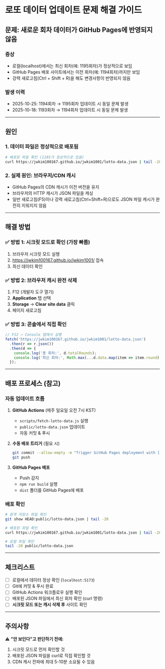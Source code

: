 # 로또 데이터 업데이트 문제 해결 가이드

## 문제: 새로운 회차 데이터가 GitHub Pages에 반영되지 않음

### 증상
- 로컬(localhost)에서는 최신 회차(예: 1195회차)가 정상적으로 보임
- GitHub Pages 배포 사이트에서는 이전 회차(예: 1194회차)까지만 보임
- 강력 새로고침(Ctrl + Shift + R)을 해도 변경사항이 반영되지 않음

### 발생 이력
- 2025-10-25: 1194회차 → 1195회차 업데이트 시 동일 문제 발생
- 2025-10-18: 1193회차 → 1194회차 업데이트 시 동일 문제 발생

---

## 원인

### 1. 데이터 파일은 정상적으로 배포됨
```bash
# 배포된 파일 확인 (1195가 정상적으로 있음)
curl https://jwkim100167.github.io/jwkim1001/lotto-data.json | tail -20
```

### 2. 실제 원인: **브라우저/CDN 캐시**
- GitHub Pages의 CDN 캐시가 이전 버전을 유지
- 브라우저의 HTTP 캐시가 JSON 파일을 캐싱
- 일반 새로고침(F5)이나 강력 새로고침(Ctrl+Shift+R)으로도 JSON 파일 캐시가 완전히 지워지지 않음

---

## 해결 방법

### ✅ 방법 1: 시크릿 모드로 확인 (가장 빠름)
1. 브라우저 시크릿 모드 실행
2. https://jwkim100167.github.io/jwkim1001/ 접속
3. 최신 데이터 확인

### ✅ 방법 2: 브라우저 캐시 완전 삭제
1. F12 (개발자 도구 열기)
2. **Application** 탭 선택
3. **Storage** → **Clear site data** 클릭
4. 페이지 새로고침

### ✅ 방법 3: 콘솔에서 직접 확인
```javascript
// F12 → Console 탭에서 실행
fetch('https://jwkim100167.github.io/jwkim1001/lotto-data.json')
  .then(r => r.json())
  .then(d => {
    console.log('총 회차:', d.totalRounds);
    console.log('최신 회차:', Math.max(...d.data.map(item => item.round)));
  });
```

---

## 배포 프로세스 (참고)

### 자동 업데이트 흐름
1. **GitHub Actions** (매주 일요일 오전 7시 KST)
   - `scripts/fetch-lotto-data.js` 실행
   - `public/lotto-data.json` 업데이트
   - 자동 커밋 & 푸시

2. **수동 배포 트리거** (필요 시)
   ```bash
   git commit --allow-empty -m "Trigger GitHub Pages deployment with [회차번호]"
   git push
   ```

3. **GitHub Pages 배포**
   - Push 감지
   - `npm run build` 실행
   - `dist` 폴더를 GitHub Pages에 배포

### 배포 확인
```bash
# 원격 저장소 파일 확인
git show HEAD:public/lotto-data.json | tail -20

# 배포된 파일 확인
curl https://jwkim100167.github.io/jwkim1001/lotto-data.json | tail -20

# 로컬 파일 확인
tail -20 public/lotto-data.json
```

---

## 체크리스트

- [ ] 로컬에서 데이터 정상 확인 (`localhost:5173`)
- [ ] Git에 커밋 & 푸시 완료
- [ ] GitHub Actions 워크플로우 실행 확인
- [ ] 배포된 JSON 파일에서 최신 회차 확인 (curl 명령)
- [ ] **시크릿 모드 또는 캐시 삭제 후** 사이트 확인

---

## 주의사항

⚠️ **"안 보인다"고 판단하기 전에:**
1. 시크릿 모드로 먼저 확인할 것
2. 배포된 JSON 파일을 curl로 직접 확인할 것
3. CDN 캐시 전파에 최대 5-10분 소요될 수 있음

